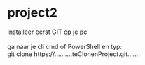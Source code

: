 # project2
Installeer eerst GIT op je pc<br><br>
ga naar je cli cmd of PowerShell en typ:<br>
git clone https://..........teClonenProject.git......
